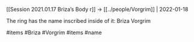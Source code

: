 [[Session 2021.01.17 Briza’s Body r]] -> [[../people/Vorgrim]] | 2022-01-18

The ring has the name inscribed inside of it: Briza Vorgrim

#items #Briza #Vorgrim #items #name 